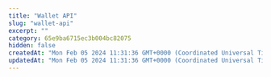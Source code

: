 ```yaml
---
title: "Wallet API"
slug: "wallet-api"
excerpt: ""
category: 65e9ba6715ec3b004bc82075
hidden: false
createdAt: "Mon Feb 05 2024 11:31:36 GMT+0000 (Coordinated Universal Time)"
updatedAt: "Mon Feb 05 2024 11:31:36 GMT+0000 (Coordinated Universal Time)"
---
```

